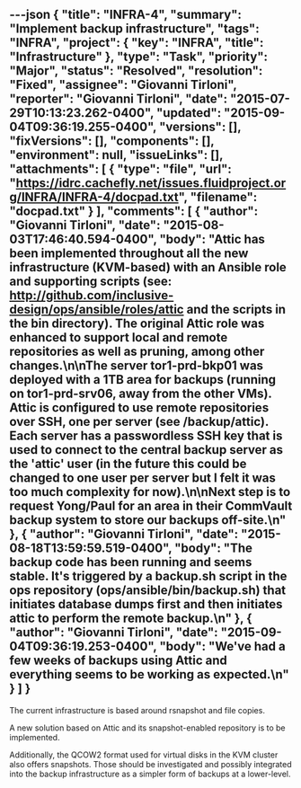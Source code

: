 ---json
{
  "title": "INFRA-4",
  "summary": "Implement backup infrastructure",
  "tags": "INFRA",
  "project": {
    "key": "INFRA",
    "title": "Infrastructure"
  },
  "type": "Task",
  "priority": "Major",
  "status": "Resolved",
  "resolution": "Fixed",
  "assignee": "Giovanni Tirloni",
  "reporter": "Giovanni Tirloni",
  "date": "2015-07-29T10:13:23.262-0400",
  "updated": "2015-09-04T09:36:19.255-0400",
  "versions": [],
  "fixVersions": [],
  "components": [],
  "environment": null,
  "issueLinks": [],
  "attachments": [
    {
      "type": "file",
      "url": "https://idrc.cachefly.net/issues.fluidproject.org/INFRA/INFRA-4/docpad.txt",
      "filename": "docpad.txt"
    }
  ],
  "comments": [
    {
      "author": "Giovanni Tirloni",
      "date": "2015-08-03T17:46:40.594-0400",
      "body": "Attic has been implemented throughout all the new infrastructure (KVM-based) with an Ansible role and supporting scripts (see: <http://github.com/inclusive-design/ops/ansible/roles/attic> and the scripts in the bin directory). The original Attic role was enhanced to support local and remote repositories as well as pruning, among other changes.\n\nThe server tor1-prd-bkp01 was deployed with a 1TB area for backups (running on tor1-prd-srv06, away from the other VMs). Attic is configured to use remote repositories over SSH, one per server (see /backup/attic). Each server has a passwordless SSH key that is used to connect to the central backup server as the 'attic' user (in the future this could be changed to one user per server but I felt it was too much complexity for now).\n\nNext step is to request Yong/Paul for an area in their CommVault backup system to store our backups off-site.\n"
    },
    {
      "author": "Giovanni Tirloni",
      "date": "2015-08-18T13:59:59.519-0400",
      "body": "The backup code has been running and seems stable. It's triggered by a backup.sh script in the ops repository (ops/ansible/bin/backup.sh) that initiates database dumps first and then initiates attic to perform the remote backup.\n"
    },
    {
      "author": "Giovanni Tirloni",
      "date": "2015-09-04T09:36:19.253-0400",
      "body": "We've had a few weeks of backups using Attic and everything seems to be working as expected.\n"
    }
  ]
}
---
The current infrastructure is based around rsnapshot and file copies.

A new solution based on Attic and its snapshot-enabled repository is to be implemented.

Additionally, the QCOW2 format used for virtual disks in the KVM cluster also offers snapshots. Those should be investigated and possibly integrated into the backup infrastructure as a simpler form of backups at a lower-level.

        